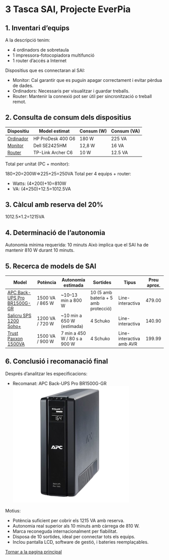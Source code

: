# 3 Tasca SAI, Projecte EverPia

## 1. Inventari d’equips
A la descripció tenim:
- 4 ordinadors de sobretaula
- 1 impressora-fotocopiadora multifunció
- 1 router d’accés a Internet

Dispositius que es connectaran al SAI:
- Monitor: Cal garantir que es puguin apagar correctament i evitar pèrdua de dades.
- Ordinadors: Necessaris per visualitzar i guardar treballs.
- Router: Mantenir la connexió pot ser útil per sincronització o treball remot.

## 2. Consulta de consum dels dispositius

| Dispositiu | Model estimat      | Consum (W) | Consum (VA) |
|-------------|--------------------|-------------|--------------|
| [Ordinador](https://www.hp.com/pe-es/shop/desktop-hp-prodesk-400-g6-7ze63la.html#features) | HP ProDesk 400 G6  | 180 W       | 225 VA       |
| [Monitor](https://www.dell.com/es-es/shop/monitor-dell-24-se2425hm/apd/210-bqzt/monitores-y-accesorios)   | Dell SE2425HM      | 12,8 W      | 16 VA        |
| [Router](https://www.tp-link.com/es/home-networking/wifi-router/archer-c6/)    | TP-Link Archer C6  | 10 W        | 12.5 VA      |

Total per unitat (PC + monitor):

180+20=200W⇒225+25=250VA
Total per 4 equips + router:
- Watts:
(4×200)+10=810W
- VA:
(4×250)+12.5=1012.5VA

## 3. Càlcul amb reserva del 20%

1012.5×1.2=1215VA

## 4. Determinació de l’autonomia

Autonomia mínima requerida: 10 minuts
Això implica que el SAI ha de mantenir 810 W durant 10 minuts.

## 5. Recerca de models de SAI

| Model | Potència | Autonomia estimada | Sortides | Tipus | Preu aprox. |
|--------|-----------|--------------------|-----------|--------|--------------|
| [APC Back-UPS Pro BR1500G-GR](https://www.apc.com/ca/en/product/BR1500G/apc-backups-pro-1500va-865w-tower-120v-10x-nema-515r-outlets-avr-lcd-user-replaceable-battery/) | 1500 VA / 865 W | ~10–13 min a 800 W | 10 (5 amb bateria + 5 amb protecció) | Line-interactiva | 479.00 |
| [Salicru SPS 1200 Soho+](https://www.amazon.es/Salicru-SPS-1200-Soho-Sistema-alimentaci%C3%B3n-ininterrumpida/dp/B079FX7WR7?th=1) | 1200 VA / 720 W | ~10 min a 650 W (estimada) | 4 Schuko | Line-interactiva | 140.90 |
| [Trust Paxxon 1500VA](https://www.trust.com/en/product/23505-paxxon-1500va-uninterruptible-power-supply-ups-eu) | 1500 VA / 900 W | 7 min a 450 W / 80 s a 900 W | 4 Schuko | Line-interactiva amb AVR | 199.99 |

## 6. Conclusió i recomanació final

Després d’analitzar les especificacions:
- Recomanat: APC Back-UPS Pro BR1500G-GR
![Foto Sai](./img/sai2.png)

Motius:
- Potència suficient per cobrir els 1215 VA amb reserva.
- Autonomia real superior als 10 minuts amb càrrega de 810 W.
- Marca reconeguda internacionalment per fiabilitat.
- Disposa de 10 sortides, ideal per connectar tots els equips.
- Inclou pantalla LCD, software de gestió, i bateries reemplaçables.

[Tornar a la pagina principal](../README.md)
